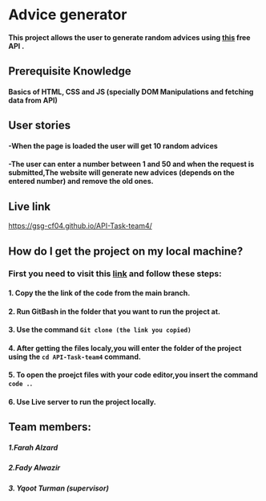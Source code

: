 # Advice generator

#### This project allows the user to generate random advices using [this](https://api.adviceslip.com/) free API .

## Prerequisite Knowledge

#### Basics of HTML, CSS and JS (specially DOM Manipulations and fetching data from API)

## User stories

#### -When the page is loaded the user will get 10 random advices

#### -The user can enter a number between 1 and 50 and when the request is submitted,The website will generate new advices (depends on the entered number) and remove the old ones.

## Live link

https://gsg-cf04.github.io/API-Task-team4/

## How do I get the project on my local machine?

### First you need to visit this [link](https://github.com/GSG-CF04/API-Task-team4) and follow these steps:

#### 1. Copy the the link of the code from the main branch.

#### 2. Run GitBash in the folder that you want to run the project at.

#### 3. Use the command `Git clone (the link you copied)`

#### 4. After getting the files localy,you will enter the folder of the project using the `cd API-Task-team4` command.

#### 5. To open the proejct files with your code editor,you insert the command `code .`.

#### 6. Use Live server to run the project locally.

## Team members:

##### 1.Farah Alzard

##### 2.Fady Alwazir

##### 3. Yqoot Turman (supervisor)

